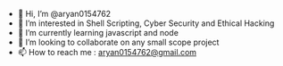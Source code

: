 - 👋 Hi, I’m @aryan0154762
- 👀 I’m interested in Shell Scripting, Cyber Security and Ethical Hacking
- 🌱 I’m currently learning javascript and node
- 💞️ I’m looking to collaborate on any small scope project
- 📫 How to reach me : aryan0154762@gmail.com

<!---
aryan0154762/aryan0154762 is a ✨ special ✨ repository because its `README.md` (this file) appears on your GitHub profile.
You can click the Preview link to take a look at your changes.
--->
